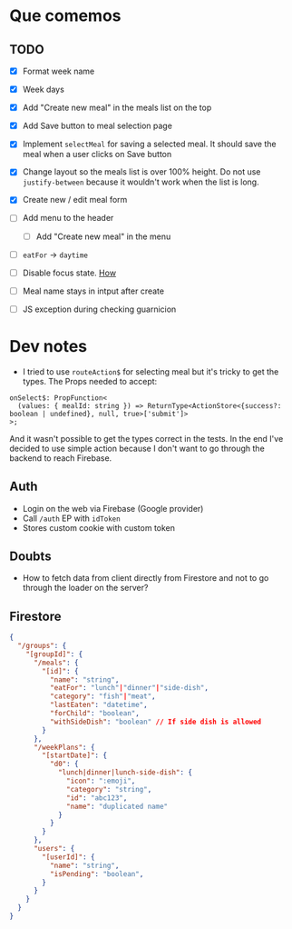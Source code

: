 # Que comemos

## TODO
- [x] Format week name
- [x] Week days
- [x] Add "Create new meal" in the meals list on the top
- [x] Add Save button to meal selection page
- [x] Implement `selectMeal` for saving a selected meal. It should save the meal when a user clicks on Save button
- [x] Change layout so the meals list is over 100% height. Do not use `justify-between` because it wouldn't work when the list is long.
- [x] Create new / edit meal form
- [ ] Add menu to the header
  - [ ] Add "Create new meal" in the menu
- [ ] `eatFor` -> `daytime`
- [ ] Disable focus state. [How](https://romansorin.com/blog/disabling-the-tailwind-input-ring)
- [ ] Meal name stays in intput after create
- [ ] JS exception during checking guarnicion



# Dev notes
- I tried to use `routeAction$` for selecting meal but it's tricky to get the types. The Props needed to accept:
```tsx
onSelect$: PropFunction<
  (values: { mealId: string }) => ReturnType<ActionStore<{success?: boolean | undefined}, null, true>['submit']>
>;
```
And it wasn't possible to get the types correct in the tests. In the end I've decided to use simple action because I don't want to go through the backend to reach Firebase.

## Auth
- Login on the web via Firebase (Google provider)
- Call `/auth` EP with `idToken`
- Stores custom cookie with custom token

## Doubts
- How to fetch data from client directly from Firestore and not to go through the loader on the server?


## Firestore

```json
{
  "/groups": {
    "[groupId]": {
      "/meals": {
        "[id]": {
          "name": "string",
          "eatFor": "lunch"|"dinner"|"side-dish",
          "category": "fish"|"meat",
          "lastEaten": "datetime",
          "forChild": "boolean",
          "withSideDish": "boolean" // If side dish is allowed
        }
      },
      "/weekPlans": {
        "[startDate]": {
          "d0": {
            "lunch|dinner|lunch-side-dish": {
              "icon": ":emoji",
              "category": "string",
              "id": "abc123",
              "name": "duplicated name"
            }
          }
        }
      },
      "users": {
        "[userId]": {
          "name": "string",
          "isPending": "boolean",
        }
      }
    }
  }
}
```
